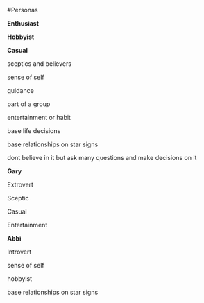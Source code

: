 #Personas

__Enthusiast__

__Hobbyist__

__Casual__

sceptics and believers

sense of self

guidance

part of a group

entertainment or habit

base life decisions

base relationships on star signs

dont believe in it but ask many questions and make decisions on it

__Gary__

Extrovert

Sceptic

Casual

Entertainment

__Abbi__

Introvert

sense of self

hobbyist

base relationships on star signs
